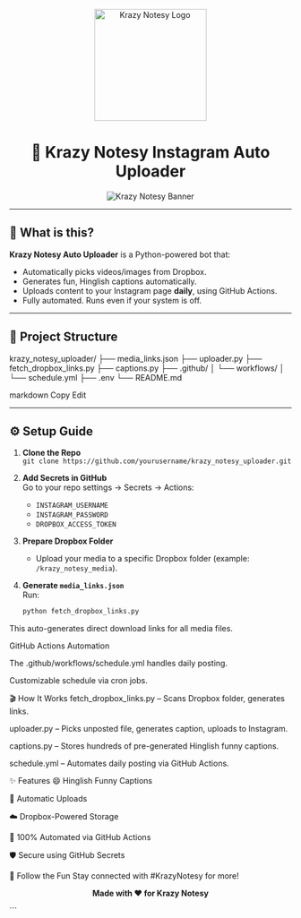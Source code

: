 <p align="center">
  <img src="https://www.dropbox.com/scl/fi/bnlbcwbjpx7uepl6ivji7/Krazy-Notesy-Logo.png?rlkey=2oqyvwo989oxt9vupi3jee4q7&st=uzzzir5m&dl=0" alt="Krazy Notesy Logo" width="200"/>
</p>

<h1 align="center">🚀 Krazy Notesy Instagram Auto Uploader</h1>

<p align="center">
  <img src="https://previews.dropbox.com/p/thumb/ACtlMxn07F_2LTgr41fRDsYNmo2_UiCR0kQIPrXKwIQ5XRTVJLPbfx3Y8BLxjZ2gNOrJ-Z3IIO2lI_YNBAk_MJMCf6AcLlq39RQO1hko6blH-_C1qmvSOqf5ZnROEseTbTyrF_fDvJsKKEqpnlvYMKAiUta2DBi7EQuseTMKM63LRKSAkzKQ1sYOlvCKZtPCPQr1esQrhR2E6YodXJEMsc-SuKGAkZ-6X0wp1HLi8Yly--skjbcWOrNBme9kPg5MDqPIMwQcejln7USVT5TG4x5dMX1xpsKBELg0E5pUtIOBoZ2Z_ruME3IwyY8te1BZokFwiJ5SvmuefQAfaaaljv6a/p.png?is_prewarmed=true" alt="Krazy Notesy Banner"/>
</p>

---

## 🎉 What is this?

**Krazy Notesy Auto Uploader** is a Python-powered bot that:
- Automatically picks videos/images from Dropbox.
- Generates fun, Hinglish captions automatically.
- Uploads content to your Instagram page **daily**, using GitHub Actions.
- Fully automated. Runs even if your system is off.

---

## 📂 Project Structure

krazy_notesy_uploader/
├── media_links.json
├── uploader.py
├── fetch_dropbox_links.py
├── captions.py
├── .github/
│ └── workflows/
│ └── schedule.yml
├── .env
└── README.md

markdown
Copy
Edit

---

## ⚙️ Setup Guide

1. **Clone the Repo**  
   `git clone https://github.com/yourusername/krazy_notesy_uploader.git`

2. **Add Secrets in GitHub**  
   Go to your repo settings → Secrets → Actions:
   - `INSTAGRAM_USERNAME`
   - `INSTAGRAM_PASSWORD`
   - `DROPBOX_ACCESS_TOKEN`

3. **Prepare Dropbox Folder**
   - Upload your media to a specific Dropbox folder (example: `/krazy_notesy_media`).

4. **Generate `media_links.json`**  
   Run:
   ```bash
   python fetch_dropbox_links.py
This auto-generates direct download links for all media files.

GitHub Actions Automation

The .github/workflows/schedule.yml handles daily posting.

Customizable schedule via cron jobs.

🎬 How It Works
fetch_dropbox_links.py – Scans Dropbox folder, generates links.

uploader.py – Picks unposted file, generates caption, uploads to Instagram.

captions.py – Stores hundreds of pre-generated Hinglish funny captions.

schedule.yml – Automates daily posting via GitHub Actions.

✨ Features
😄 Hinglish Funny Captions

📸 Automatic Uploads

☁️ Dropbox-Powered Storage

🤖 100% Automated via GitHub Actions

🛡️ Secure using GitHub Secrets

📢 Follow the Fun
Stay connected with #KrazyNotesy for more!

<p align="center"> <b>Made with ❤️ for Krazy Notesy</b> </p> ```
